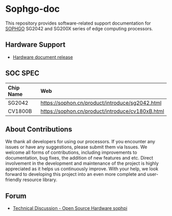 # Sophgo-doc

This repository provides software-related support documentation for [SOPHGO](https://www.sophgo.com/) SG2042 and SG200X series of edge computing processors.

## Hardware Support

- [Hardware document release](https://github.com/sophgo/sophgo-hardware/tree/master)

## SOC SPEC

| Chip Name | Web                                              |
| :-------- | :----------------------------------------------- |
| SG2042    | https://sophon.cn/product/introduce/sg2042.html  |
| CV1800B   | https://sophon.cn/product/introduce/cv180xB.html |

## About Contributions

We thank all developers for using our processors. If you encounter any issues or have any suggestions, please submit them via Issues. We welcome all forms of contributions, including improvements to documentation, bug fixes, the addition of new features and etc. Direct involvement in the development and maintenance of the project is highly appreciated as it helps us continuously improve. With your help, we look forward to developing this project into an even more complete and user-friendly resource library.

## Forum

- [Technical Discussion - Open Source Hardware sophpi](https://developer.sophgo.com/forum/index/25/51.html)
